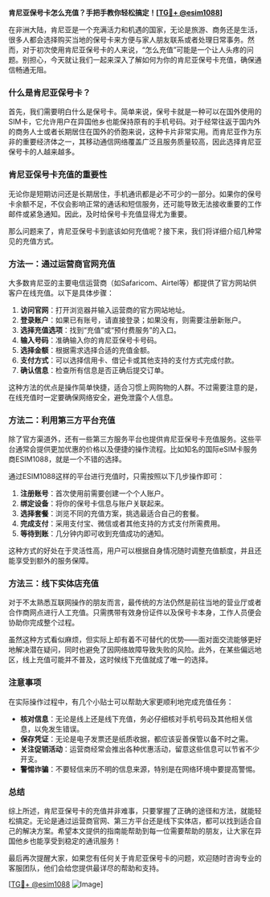 **肯尼亚保号卡怎么充值？手把手教你轻松搞定！[[TG💪+ @esim1088](https://t.me/s/esim1088)]**

在非洲大陆，肯尼亚是一个充满活力和机遇的国家，无论是旅游、商务还是生活，很多人都会选择购买当地的保号卡来方便与家人朋友联系或者处理日常事务。然而，对于初次使用肯尼亚保号卡的人来说，“怎么充值”可能是一个让人头疼的问题。别担心，今天就让我们一起来深入了解如何为你的肯尼亚保号卡充值，确保通信畅通无阻。

### 什么是肯尼亚保号卡？

首先，我们需要明白什么是保号卡。简单来说，保号卡就是一种可以在国外使用的SIM卡，它允许用户在异国他乡也能保持原有的手机号码。对于经常往返于国内外的商务人士或者长期居住在国外的侨胞来说，这种卡片非常实用。而肯尼亚作为东非的重要经济体之一，其移动通信网络覆盖广泛且服务质量较高，因此选择肯尼亚保号卡的人越来越多。

### 肯尼亚保号卡充值的重要性

无论你是短期访问还是长期居住，手机通讯都是必不可少的一部分。如果你的保号卡余额不足，不仅会影响正常的通话和短信服务，还可能导致无法接收重要的工作邮件或紧急通知。因此，及时给保号卡充值显得尤为重要。

那么问题来了，肯尼亚保号卡到底该如何充值呢？接下来，我们将详细介绍几种常见的充值方式。

### 方法一：通过运营商官网充值

大多数肯尼亚的主要电信运营商（如Safaricom、Airtel等）都提供了官方网站供客户在线充值。以下是具体步骤：

1. **访问官网**：打开浏览器并输入运营商的官方网站地址。
2. **登录账户**：如果已有账号，请直接登录；如果没有，则需要注册新账户。
3. **选择充值选项**：找到“充值”或“预付费服务”的入口。
4. **输入号码**：准确输入你的肯尼亚保号卡号码。
5. **选择金额**：根据需求选择合适的充值金额。
6. **支付方式**：可以选择信用卡、借记卡或其他支持的支付方式完成付款。
7. **确认信息**：检查所有信息是否正确后提交订单。

这种方法的优点是操作简单快捷，适合习惯上网购物的人群。不过需要注意的是，在线充值时一定要确保网络安全，避免泄露个人信息。

### 方法二：利用第三方平台充值

除了官方渠道外，还有一些第三方服务平台也提供肯尼亚保号卡充值服务。这些平台通常会提供更加优惠的价格以及便捷的操作流程。比如知名的国际eSIM卡服务商ESIM1088，就是一个不错的选择。

通过ESIM1088这样的平台进行充值时，只需按照以下几步操作即可：

1. **注册账号**：首次使用前需要创建一个个人账户。
2. **绑定设备**：将你的保号卡信息与账户关联起来。
3. **选择套餐**：浏览不同的充值方案，挑选最适合自己的套餐。
4. **完成支付**：采用支付宝、微信或者其他支持的方式支付所需费用。
5. **等待到账**：几分钟内即可收到充值成功的通知。

这种方式的好处在于灵活性高，用户可以根据自身情况随时调整充值额度，并且还能享受到额外的服务保障。

### 方法三：线下实体店充值

对于不太熟悉互联网操作的朋友而言，最传统的方法仍然是前往当地的营业厅或者合作商网点进行人工充值。只需携带有效身份证件以及保号卡本身，工作人员便会协助你完成整个过程。

虽然这种方式看似麻烦，但实际上却有着不可替代的优势——面对面交流能够更好地解决潜在疑问，同时也避免了因网络故障导致失败的风险。此外，在某些偏远地区，线上充值可能并不普及，这时候线下充值就成了唯一的选择。

### 注意事项

在实际操作过程中，有几个小贴士可以帮助大家更顺利地完成充值任务：

- **核对信息**：无论是线上还是线下充值，务必仔细核对手机号码及其他相关信息，以免发生错误。
- **保存凭证**：无论是电子发票还是纸质收据，都应该妥善保管以备不时之需。
- **关注促销活动**：运营商经常会推出各种优惠活动，留意这些信息可以节省不少开支。
- **警惕诈骗**：不要轻信来历不明的信息来源，特别是在网络环境中要提高警惕。

### 总结

综上所述，肯尼亚保号卡的充值并非难事，只要掌握了正确的途径和方法，就能轻松搞定。无论是通过运营商官网、第三方平台还是线下实体店，都可以找到适合自己的解决方案。希望本文提供的指南能帮助到每一位需要帮助的朋友，让大家在异国他乡也能享受到稳定的通讯服务！

最后再次提醒大家，如果您有任何关于肯尼亚保号卡的问题，欢迎随时咨询专业的客服团队，他们会给您提供最详尽的帮助和支持。

[[TG💪+ @esim1088](https://t.me/s/esim1088) ![Image](https://i.postimg.cc/4NQfJmqS/Snipaste-2025-05-13-00-14-12.png)]